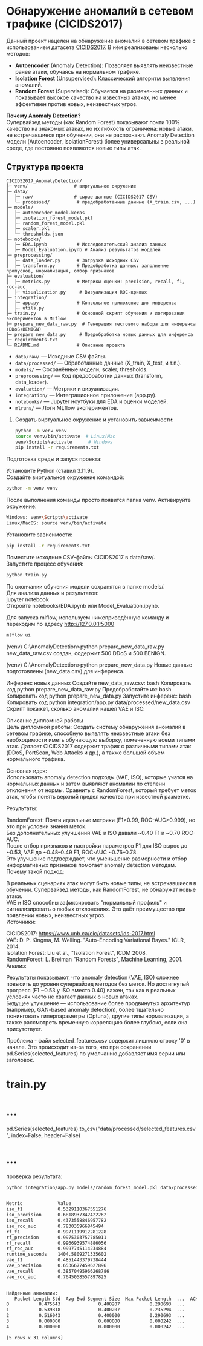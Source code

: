 # Обнаружение аномалий в сетевом трафике (CICIDS2017)

Данный проект нацелен на обнаружение аномалий в сетевом трафике с использованием датасета [CICIDS2017](https://www.unb.ca/cic/datasets/ids-2017.html). В нём реализованы несколько методов:

- **Autoencoder** (Anomaly Detection): Позволяет выявлять неизвестные ранее атаки, обучаясь на нормальном трафике.
- **Isolation Forest** (Unsupervised): Классический алгоритм выявления аномалий.
- **Random Forest** (Supervised): Обучается на размеченных данных и показывает высокое качество на известных атаках, но менее эффективен против новых, неизвестных угроз.

**Почему Anomaly Detection?**  
Супервайзед методы (как Random Forest) показывают почти 100% качество на знакомых атаках, но их гибкость ограничена: новые атаки, не встречавшиеся при обучении, они не распознают. Anomaly Detection модели (Autoencoder, IsolationForest) более универсальны в реальной среде, где постоянно появляются новые типы атак.

## Структура проекта
```
CICIDS2017_AnomalyDetection/
├─ venv/                 # виртуальное окружение
├─ data/
│  ├─ raw/               # сырые данные (CICIDS2017 CSV)
│  └─ processed/          # предобработанные данные (X_train.csv, ...)
├─ models/
│  ├─ autoencoder_model.keras
│  ├─ isolation_forest_model.pkl
│  ├─ random_forest_model.pkl
│  ├─ scaler.pkl
│  └─ thresholds.json
├─ notebooks/
│  ├─ EDA.ipynb           # Исследовательский анализ данных
│  ├─ Model_Evaluation.ipynb # Анализ результатов моделей
├─ preprocessing/
│  ├─ data_loader.py      # Загрузка исходных CSV
│  ├─ transform.py        # Предобработка данных: заполнение пропусков, нормализация, отбор признаков
├─ evaluation/
│  ├─ metrics.py          # Метрики оценки: precision, recall, f1, roc-auc
│  ├─ visualization.py     # Визуализация ROC-кривых
├─ integration/
│  ├─ app.py              # Консольное приложение для инференса
│  ├─ utils.py
├─ train.py               # Основной скрипт обучения и логирования экспериментов в MLflow
├─ prepare_new_data_raw.py  # Генерация тестового набора для инференса (DDoS+BENIGN)
├─ prepare_new_data.py     # Предобработка новых данных для инференса
├─ requirements.txt
└─ README.md              # Описание проекта
```

- `data/raw/` — Исходные CSV файлы.
- `data/processed/` — Обработанные данные (X_train, X_test, и т.п.).
- `models/` — Сохранённые модели, scaler, thresholds.
- `preprocessing/` — Код предобработки данных (transform, data_loader).
- `evaluation/` — Метрики и визуализация.
- `integration/` — Интеграционное приложение (app.py).
- `notebooks/` — Jupyter ноутбуки для EDA и оценки моделей.
- `mlruns/` — Логи MLflow экспериментов.


1. Создать виртуальное окружение и установить зависимости:

   ```bash
   python -m venv venv
   source venv/bin/activate  # Linux/Mac
   venv\Scripts\activate      # Windows
   pip install -r requirements.txt
   ```


Подготовка среды и запуск проекта:

Установите Python (ставил 3.11.9).  
Создайте виртуальное окружение командой:  
```bash
python -m venv venv
```
После выполнения команды просто появится папка venv.
Активируйте окружение:
```bash
Windows: venv\Scripts\activate
Linux/MacOS: source venv/bin/activate
```
Установите зависимости:
```bash
pip install -r requirements.txt
```
Поместите исходные CSV-файлы CICIDS2017 в data/raw/.  
Запустите процесс обучения:
```bash
python train.py
```
По окончании обучения модели сохранятся в папке models/.  
Для анализа данных и результатов:  
jupyter notebook  
Откройте notebooks/EDA.ipynb или Model_Evaluation.ipynb.

Для запуска mlflow, используем нижеприведённую команду и переходим по адресу http://127.0.0.1:5000
```bash
mlflow ui
```

(venv) C:\AnomalyDetection>python prepare_new_data_raw.py
new_data_raw.csv создан, содержит 500 DDoS и 500 BENIGN.

(venv) C:\AnomalyDetection>python prepare_new_data.py
Новые данные подготовлены (new_data.csv) для инференса.

Инференс новых данных
Создайте new_data_raw.csv:
bash
Копировать код
python prepare_new_data_raw.py
Предобработайте их:
bash
Копировать код
python prepare_new_data.py
Запустите инференс:
bash
Копировать код
python integration/app.py data/processed/new_data.csv
Скрипт покажет, сколько аномалий нашел VAE и ISO.



Описание дипломной работы  
Цель дипломной работы: Создать систему обнаружения аномалий в сетевом трафике, способную выявлять неизвестные атаки без необходимости иметь обучающую выборку, помеченную всеми типами атак. Датасет CICIDS2017 содержит трафик с различными типами атак (DDoS, PortScan, Web Attacks и др.), а также большой объем нормального трафика.  
  
Основная идея:  
Использовать anomaly detection подходы (VAE, ISO), которые учатся на нормальных данных и затем выявляют аномалии по степени отклонения от нормы. Сравнить с RandomForest, который требует меток атак, чтобы понять верхний предел качества при известной разметке.  
  
Результаты:  
  
RandomForest: Почти идеальные метрики (F1>0.99, ROC-AUC>0.999), но это при условии знания меток.  
Без дополнительных улучшений VAE и ISO давали ~0.40 F1 и ~0.70 ROC-AUC.  
После отбор признаков и настройки параметров F1 для ISO вырос до ~0.53, VAE до ~0.48–0.49 F1, ROC-AUC ~0.76–0.78.  
Это улучшение подтверждает, что уменьшение размерности и отбор информативных признаков помогает anomaly detection методам.
Почему такой подход:  

В реальных сценариях атак могут быть новые типы, не встречавшиеся в обучении. Супервайзед методы, как RandomForest, не обнаружат новые атаки.  
VAE и ISO способны зафиксировать "нормальный профиль" и сигнализировать о любых отклонениях. Это даёт преимущество при появлении новых, неизвестных угроз.  
Источники:  

CICIDS2017: https://www.unb.ca/cic/datasets/ids-2017.html  
VAE: D. P. Kingma, M. Welling. "Auto-Encoding Variational Bayes." ICLR, 2014.  
Isolation Forest: Liu et al., "Isolation Forest", ICDM 2008.  
RandomForest: L. Breiman "Random Forests", Machine Learning, 2001.  
Анализ:  

Результаты показывают, что anomaly detection (VAE, ISO) сложнее повысить до уровня супервайзед методов без меток.
Но достигнутый прогресс (F1 ~0.53 у ISO вместо 0.40) важен, так как в реальных условиях часто не хватает данных о новых атаках.  
Будущее улучшение — использование более продвинутых архитектур (например, GAN-based anomaly detection), более тщательно тюнинговать гиперпараметры (Optuna), другие типы нормализации, а также рассмотреть временную корреляцию более глубоко, если она присутствует.  






Проблема - файл selected_features.csv содержит лишнюю строку '0' в начале. Это происходит из-за того, что при сохранении pd.Series(selected_features) по умолчанию добавляет имя серии или заголовок.

# train.py
# ...
pd.Series(selected_features).to_csv("data/processed/selected_features.csv", index=False, header=False)
# ...


проверка результата:

```bash
python integration/app.py models/random_forest_model.pkl data/processed/new_data.csv


Metric             Value
iso_f1             0.5329110367551276
iso_precision      0.6818937342422262
iso_recall         0.4373558846957782
iso_roc_auc        0.783035966845494
rf_f1              0.9971119912281228
rf_precision       0.9975303757785011
rf_recall          0.9966939574886056
rf_roc_auc         0.9997745114234884
runtime_seconds    1404.5809271335602
vae_f1             0.4851443379738444
vae_precision      0.6536677459627896
vae_recall         0.38570495966268786
vae_roc_auc        0.7645058557897825


Найденные аномалии:
   Packet Length Std  Avg Bwd Segment Size  Max Packet Length  ...  ACK Flag Count  Fwd IAT Max  OriginalLabel
0           0.475643              0.400207           0.290693  ...             1.0     0.050629  OriginalLabel
1           0.539818              0.400207           0.235294  ...             0.0     0.000005           DDoS
2           0.516043              0.400000           0.290693  ...             0.0     0.000092           DDoS
3           0.000000              0.000000           0.000242  ...             1.0     0.069367           DDoS
4           0.000000              0.000000           0.000242  ...             1.0     0.016985           DDoS

[5 rows x 31 columns]
```


